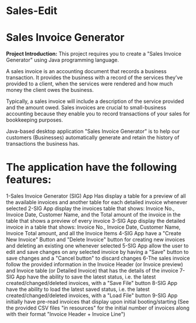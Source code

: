 # Sales-Edit
# Sales Invoice Generator
**Project Introduction:**
This project requires you to create a "Sales Invoice Generator" using Java programming language.

A sales invoice is an accounting document that records a business transaction. It provides the business with a record of the services they’ve provided to a client, when the services were rendered and how much money the client owes the business.

Typically, a sales invoice will include a description of the service provided and the amount owed. Sales invoices are crucial to small-business accounting because they enable you to record transactions of your sales for bookkeeping purposes.

Java-based desktop application "Sales Invoice Generator" is to help our customers (Businesses) automatically generate and retain the history of transactions the business has.

# The application have the following features:

1-Sales Invoice Generator (SIG) App Has display a table for a preview of all the available invoices and another table for each detailed invoice whenever selected
2-SIG App display the invoices table that shows: Invoice No., Invoice Date, Customer Name, and the Total amount of the invoice in the table that shows a preview of every invoice
3-SIG App display the detailed invoice in a table that shows: Invoice No., Invoice Date, Customer Name, Invoice Total amount, and all the Invoice Items 
4-SIG App  have a "Create New Invoice" Button and "Delete Invoice" button for creating new invoices and deleting an existing one whenever selected 
5-SIG App allow the user to edit and save changes on any selected invoice by having a "Save" button to save changes and a "Cancel button" to discard changes 
6-The sales invoice follow the provided information in the Invoice Header (or Invoice preview) and Invoice table (or Detailed Invoice) that has the details of the invoice 
7-SIG App have the ability to save the latest status, i.e. the latest created/changed/deleted invoices, with a "Save File" button 
8-SIG App have the ability to load the latest saved status, i.e. the latest created/changed/deleted invoices, with a "Load File" button 
9-SIG App initially have pre-read invoices that display upon initial booting/starting (See the provided CSV files "in resources" for the initial number of invoices along with their format "Invoice Header + Invoice Line")

